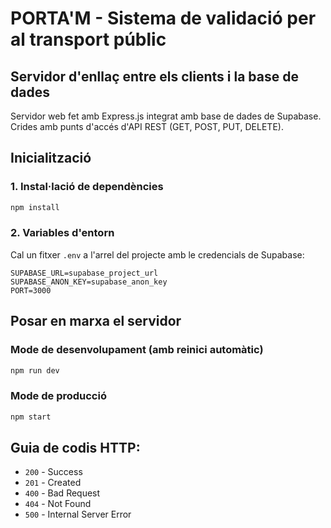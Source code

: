 # PORTA'M - Sistema de validació per al transport públic
## Servidor d'enllaç entre els clients i la base de dades


Servidor web fet amb Express.js integrat amb base de dades de Supabase.
Crides amb punts d'accés d'API REST (GET, POST, PUT, DELETE).

## Inicialització

### 1. Instal·lació de dependències

```bash
npm install
```

### 2. Variables d'entorn

Cal un fitxer `.env` a l'arrel del projecte amb le credencials de Supabase:

```env
SUPABASE_URL=supabase_project_url
SUPABASE_ANON_KEY=supabase_anon_key
PORT=3000
```

## Posar en marxa el servidor

### Mode de desenvolupament (amb reinici automàtic)
```bash
npm run dev
```

### Mode de producció
```bash
npm start
```

## Guia de codis HTTP:
- `200` - Success
- `201` - Created
- `400` - Bad Request
- `404` - Not Found
- `500` - Internal Server Error